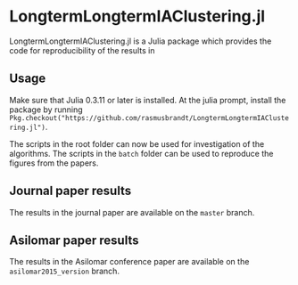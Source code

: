 # LongtermLongtermIAClustering.jl

LongtermLongtermIAClustering.jl is a Julia package which provides the code
for reproducibility of the results in

## Usage
Make sure that Julia 0.3.11 or later is installed. At the julia prompt, install
the package by running `Pkg.checkout("https://github.com/rasmusbrandt/LongtermLongtermIAClustering.jl")`.

The scripts in the root folder can now be used for investigation of the algorithms.
The scripts in the `batch` folder can be used to reproduce the figures from the papers.

## Journal paper results
The results in the journal paper are available on the `master` branch.

## Asilomar paper results
The results in the Asilomar conference paper are available on the `asilomar2015_version` branch.
